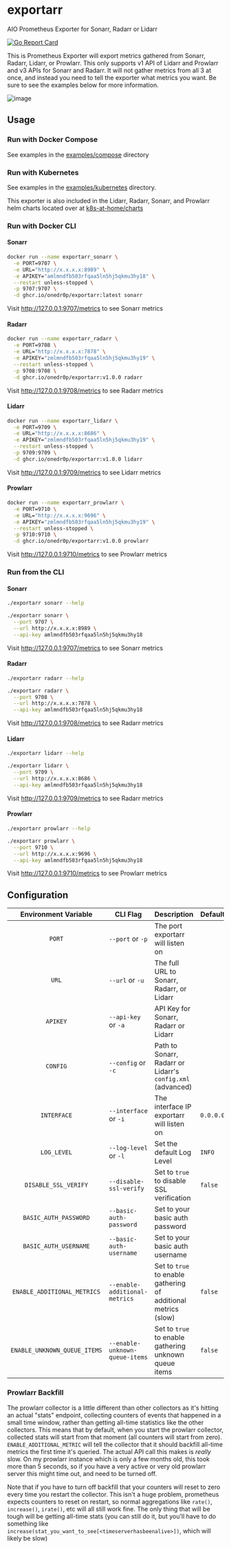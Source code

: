 # exportarr

AIO Prometheus Exporter for Sonarr, Radarr or Lidarr

[![Go Report Card](https://goreportcard.com/badge/github.com/onedr0p/exportarr)](https://goreportcard.com/report/github.com/onedr0p/exportarr)

This is Prometheus Exporter will export metrics gathered from Sonarr,
Radarr, Lidarr, or Prowlarr. This only supports v1 API of Lidarr and Prowlarr
and v3 APIs for Sonarr and Radarr. It will not gather metrics from all 3 at once,
and instead you need to tell the exporter what metrics you want. Be sure
to see the examples below for more information.

![image](https://user-images.githubusercontent.com/213795/111993814-6fa68b80-8aed-11eb-85ae-3e5a0851923c.png)

## Usage

### Run with Docker Compose

See examples in the [examples/compose](./examples/compose/) directory

### Run with Kubernetes

See examples in the [examples/kubernetes](./examples/kubernetes/)
directory.

This exporter is also included in the Lidarr, Radarr, Sonarr, and Prowlarr helm
charts located over at
[k8s-at-home/charts](https://github.com/k8s-at-home/charts)

### Run with Docker CLI

#### Sonarr
```bash
docker run --name exportarr_sonarr \
  -e PORT=9707 \
  -e URL="http://x.x.x.x:8989" \
  -e APIKEY="amlmndfb503rfqaa5ln5hj5qkmu3hy18" \
  --restart unless-stopped \
  -p 9707:9707 \
  -d ghcr.io/onedr0p/exportarr:latest sonarr
```

Visit http://127.0.0.1:9707/metrics to see Sonarr metrics

#### Radarr

```bash
docker run --name exportarr_radarr \
  -e PORT=9708 \
  -e URL="http://x.x.x.x:7878" \
  -e APIKEY="zmlmndfb503rfqaa5ln5hj5qkmu3hy19" \
  --restart unless-stopped \
  -p 9708:9708 \
  -d ghcr.io/onedr0p/exportarr:v1.0.0 radarr
```

Visit http://127.0.0.1:9708/metrics to see Radarr metrics

#### Lidarr

```bash
docker run --name exportarr_lidarr \
  -e PORT=9709 \
  -e URL="http://x.x.x.x:8686" \
  -e APIKEY="zmlmndfb503rfqaa5ln5hj5qkmu3hy19" \
  --restart unless-stopped \
  -p 9709:9709 \
  -d ghcr.io/onedr0p/exportarr:v1.0.0 lidarr
```

Visit http://127.0.0.1:9709/metrics to see Lidarr metrics

#### Prowlarr

```bash
docker run --name exportarr_prowlarr \
  -e PORT=9710 \
  -e URL="http://x.x.x.x:9696" \
  -e APIKEY="zmlmndfb503rfqaa5ln5hj5qkmu3hy19" \
  --restart unless-stopped \
  -p 9710:9710 \
  -d ghcr.io/onedr0p/exportarr:v1.0.0 prowlarr
```

Visit http://127.0.0.1:9710/metrics to see Prowlarr metrics

### Run from the CLI

#### Sonarr

```sh
./exportarr sonarr --help

./exportarr sonarr \
  --port 9707 \
  --url http://x.x.x.x:8989 \
  --api-key amlmndfb503rfqaa5ln5hj5qkmu3hy18
```

Visit http://127.0.0.1:9707/metrics to see Sonarr metrics

#### Radarr

```sh
./exportarr radarr --help

./exportarr radarr \
  --port 9708 \
  --url http://x.x.x.x:7878 \
  --api-key amlmndfb503rfqaa5ln5hj5qkmu3hy18
```

Visit http://127.0.0.1:9708/metrics to see Radarr metrics

#### Lidarr

```sh
./exportarr lidarr --help

./exportarr lidarr \
  --port 9709 \
  --url http://x.x.x.x:8686 \
  --api-key amlmndfb503rfqaa5ln5hj5qkmu3hy18
```

Visit http://127.0.0.1:9709/metrics to see Radarr metrics

#### Prowlarr

```sh
./exportarr prowlarr --help

./exportarr prowlarr \
  --port 9710 \
  --url http://x.x.x.x:9696 \
  --api-key amlmndfb503rfqaa5ln5hj5qkmu3hy18
```

Visit http://127.0.0.1:9710/metrics to see Prowlarr metrics

## Configuration

| Environment Variable         | CLI Flag                       | Description                                                    | Default   | Required |
|:----------------------------:|--------------------------------|----------------------------------------------------------------|-----------|:--------:|
| `PORT`                       | `--port` or `-p`               | The port exportarr will listen on                              |           | ✅       |
| `URL`                        | `--url` or `-u`                | The full URL to Sonarr, Radarr, or Lidarr                      |           | ✅       |
| `APIKEY`                     | `--api-key` or `-a`            | API Key for Sonarr, Radarr or Lidarr                           |           | ❌       |
| `CONFIG`                     | `--config` or `-c`             | Path to Sonarr, Radarr or Lidarr's `config.xml` (advanced)     |           | ❌       |
| `INTERFACE`                  | `--interface` or `-i`          | The interface IP exportarr will listen on                      | `0.0.0.0` | ❌       |
| `LOG_LEVEL`                  | `--log-level` or `-l`          | Set the default Log Level                                      | `INFO`    | ❌       |
| `DISABLE_SSL_VERIFY`         | `--disable-ssl-verify`         | Set to `true` to disable SSL verification                      | `false`   | ❌       |
| `BASIC_AUTH_PASSWORD`        | `--basic-auth-password`        | Set to your basic auth password                                |           | ❌       |
| `BASIC_AUTH_USERNAME`        | `--basic-auth-username`        | Set to your basic auth username                                |           | ❌       |
| `ENABLE_ADDITIONAL_METRICS`  | `--enable-additional-metrics`  | Set to `true` to enable gathering of additional metrics (slow) | `false`   | ❌       |
| `ENABLE_UNKNOWN_QUEUE_ITEMS` | `--enable-unknown-queue-items` | Set to `true` to enable gathering unknown queue items          | `false`   | ❌       |

### Prowlarr Backfill

The prowlarr collector is a little different than other collectors as it's hitting an actual "stats" endpoint, collecting counters of events that happened in a small time window, rather than getting all-time statistics like the other collectors. This means that by default, when you start the prowlarr collector, collected stats will start from that moment (all counters will start from zero). `ENABLE_ADDITIONAL_METRIC` will tell the collector that it should backfill all-time metrics the first time it's queried. The actual API call this makes is *really* slow. On my prowlarr instance which is only a few months old, this took more than 5 seconds, so if you have a very active or very old prowlarr server this might time out, and need to be turned off.

Note that if you have to turn off backfill that your counters will reset to zero every time you restart the collector. This isn't a huge problem, prometheus expects counters to reset on restart, so normal aggregations like `rate()`, `increase()`, `irate()`, etc will all still work fine. The only thing that will be tough will be getting all-time stats (you can still do it, but you'll have to do something like `increase(stat_you_want_to_see[<timeserverhasbeenalive>])`, which will likely be slow)